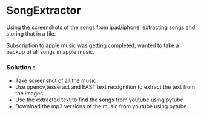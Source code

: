 # SongExtractor
Using the screenshots of the songs from ipad/iphone, extracting songs and storing that in a file.


Subscription to apple music was getting completed, wanted to take a backup of all songs in apple music.

### Solution :
 - Take screenshot of all the music
 - Use opencv,tesseract and EAST text recognition to extract the text from the images
 - Use the extracted text to find the songs from youtube using pytube
 - Download the mp3 versions of the music from youtube using pytube
